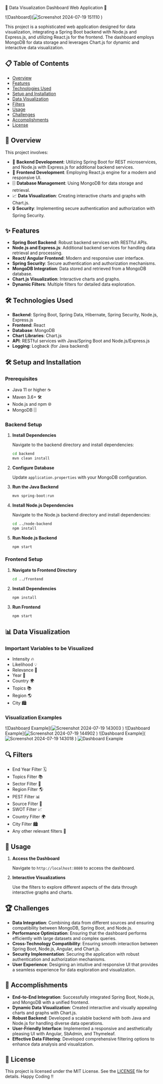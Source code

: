 
🌟 Data Visualization Dashboard Web Application 🌟

![Dashboard](![Screenshot 2024-07-19 151110](https://github.com/user-attachments/assets/c997c6f4-9391-4a57-b150-f2cd672f8239)
)

This project is a sophisticated web application designed for data visualization, integrating a Spring Boot backend with Node.js and Express.js, and utilizing React.js for the frontend. The dashboard employs MongoDB for data storage and leverages Chart.js for dynamic and interactive data visualization.

## 📋 Table of Contents

- [Overview](#overview)
- [Features](#features)
- [Technologies Used](#technologies-used)
- [Setup and Installation](#setup-and-installation)
- [Data Visualization](#data-visualization)
- [Filters](#filters)
- [Usage](#usage)
- [Challenges](#challenges)
- [Accomplishments](#accomplishments)
- [License](#license)

## 🌟 Overview

This project involves:

- 🚀 **Backend Development**: Utilizing Spring Boot for REST microservices, and Node.js with Express.js for additional backend services.
- 🎨 **Frontend Development**: Employing React.js engine for a modern and responsive UI.
- 🗄️ **Database Management**: Using MongoDB for data storage and retrieval.
- 📈 **Data Visualization**: Creating interactive charts and graphs with Chart.js.
- 🔒 **Security**: Implementing secure authentication and authorization with Spring Security.

## ✨ Features

- **Spring Boot Backend**: Robust backend services with RESTful APIs.
- **Node.js and Express.js**: Additional backend services for handling data retrieval and processing.
- **React/ Angular Frontend**: Modern and responsive user interface.
- **Spring Security**: Secure authentication and authorization mechanisms.
- **MongoDB Integration**: Data stored and retrieved from a MongoDB database.
- **Chart.js Visualization**: Interactive charts and graphs.
- **Dynamic Filters**: Multiple filters for detailed data exploration.

## 🛠 Technologies Used

- **Backend**: Spring Boot, Spring Data, Hibernate, Spring Security, Node.js, Express.js
- **Frontend**: React
- **Database**: MongoDB
- **Chart Libraries**: Chart.js
- **API**: RESTful services with Java/Spring Boot and Node.js/Express.js
- **Logging**: Logback (for Java backend)

## 🛠️ Setup and Installation

### Prerequisites

- Java 11 or higher ☕
- Maven 3.6+ 🛠
- Node.js and npm 🌐
- MongoDB 🗄️

### Backend Setup

1. **Install Dependencies**

   Navigate to the backend directory and install dependencies:

   ```bash
   cd backend
   mvn clean install
   ```

2. **Configure Database**

   Update `application.properties` with your MongoDB configuration.

3. **Run the Java Backend**

   ```bash
   mvn spring-boot:run
   ```

4. **Install Node.js Dependencies**

   Navigate to the Node.js backend directory and install dependencies:

   ```bash
   cd ../node-backend
   npm install
   ```

5. **Run Node.js Backend**

   ```bash
   npm start
   ```

### Frontend Setup

1. **Navigate to Frontend Directory**

   ```bash
   cd ../frontend
   ```

2. **Install Dependencies**

   ```bash
   npm install
   ```

3. **Run Frontend**

   ```bash
   npm start
   ```

## 📊 Data Visualization

### Important Variables to be Visualized

- Intensity 🔥
- Likelihood 💡
- Relevance 🎯
- Year 📅
- Country 🌍
- Topics 📚
- Region 🌎
- City 🏙

### Visualization Examples

![Dashboard Example](![Screenshot 2024-07-19 143003](https://github.com/user-attachments/assets/35f14160-3a88-451f-94fa-857590cc1e45)
)
![Dashboard Example](![Screenshot 2024-07-19 144902](https://github.com/user-attachments/assets/cf3f644f-c854-4719-9c0e-da93c94b7c22)
)
![Dashboard Example](![Screenshot 2024-07-19 143018](https://github.com/user-attachments/assets/dd73a03c-dc89-4a09-9fc1-7a318928babd)
)
![Dashboard Example](https://your-image-link-here.png)

## 🔍 Filters

- End Year Filter 🗓️
- Topics Filter 📚
- Sector Filter 🏢
- Region Filter 🌎
- PEST Filter 📊
- Source Filter 📰
- SWOT Filter 📈
- Country Filter 🌍
- City Filter 🏙
- Any other relevant filters 📌

## 🚀 Usage

1. **Access the Dashboard**

   Navigate to `http://localhost:8080` to access the dashboard.

2. **Interactive Visualizations**

   Use the filters to explore different aspects of the data through interactive graphs and charts.

## 🏆 Challenges

- **Data Integration**: Combining data from different sources and ensuring compatibility between MongoDB, Spring Boot, and Node.js.
- **Performance Optimization**: Ensuring that the dashboard performs efficiently with large datasets and complex queries.
- **Cross-Technology Compatibility**: Ensuring smooth interaction between Spring Boot, Node.js, Angular, and Chart.js.
- **Security Implementation**: Securing the application with robust authentication and authorization mechanisms.
- **User Experience**: Designing an intuitive and responsive UI that provides a seamless experience for data exploration and visualization.

## 🎉 Accomplishments

- **End-to-End Integration**: Successfully integrated Spring Boot, Node.js, and MongoDB with a unified frontend.
- **Dynamic Data Visualization**: Created interactive and visually appealing charts and graphs with Chart.js.
- **Robust Backend**: Developed a scalable backend with both Java and Node.js for handling diverse data operations.
- **User-Friendly Interface**: Implemented a responsive and aesthetically pleasing UI with Angular, SbAdmin, and Thymeleaf.
- **Effective Data Filtering**: Developed comprehensive filtering options to enhance data analysis and visualization.

## 📝 License

This project is licensed under the MIT License. See the [LICENSE](LICENSE) file for details.
Happy Coding !!
